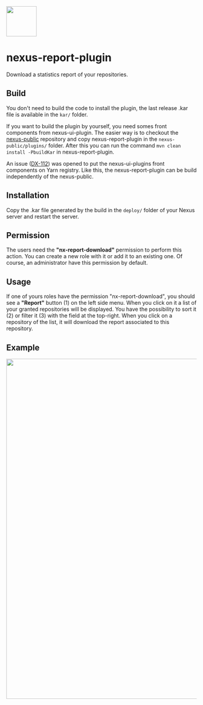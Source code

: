 <img src="https://zupimages.net/up/20/37/uwy6.png" width="80"/>

# nexus-report-plugin

Download a statistics report of your repositories.

## Build
You don't need to build the code to install the plugin, the last release .kar file is available in the `kar/` folder.

If you want to build the plugin by yourself, you need somes front components from nexus-ui-plugin.
The easier way is to checkout the <a href="https://github.com/sonatype/nexus-public">nexus-public</a> repository and copy nexus-report-plugin in the `nexus-public/plugins/` folder.
After this you can run the command `mvn clean install -PbuildKar` in nexus-report-plugin.

An issue (<a href="https://issues.sonatype.org/browse/DX-112">DX-112</a>) was opened to put the nexus-ui-plugins front components on Yarn registry. Like this, the nexus-report-plugin can be build independently of the nexus-public.

## Installation
Copy the .kar file generated by the build in the `deploy/` folder of your Nexus server and restart the server.

## Permission
The users need the **"nx-report-download"** permission to perform this action.
You can create a new role with it or add it to an existing one.
Of course, an administrator have this permission by default.

## Usage
If one of yours roles have the permission "nx-report-download", you should see a **"Report"** button (1) on the left side menu.
When you click on it a list of your granted repositories will be displayed. You have the possibility to sort it (2) or filter it (3) with the field at the top-right.
When you click on a repository of the list, it will download the report associated to this repository.

## Example

<img src="https://zupimages.net/up/20/36/egx2.png" width="900"/>